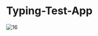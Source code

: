 # Typing-Test-App

![16](https://user-images.githubusercontent.com/123758787/233778260-0d90a31f-b1de-42ed-8613-48bc4409e79a.jpg)
